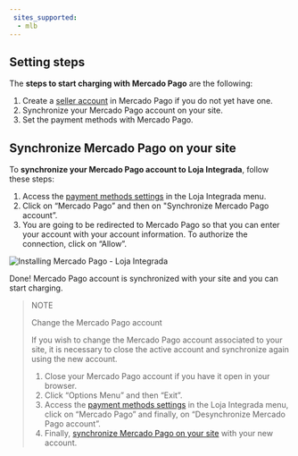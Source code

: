 ```yaml
---
 sites_supported:
  - mlb
---
```


## Setting steps

The **steps to start charging with Mercado Pago** are the following:

1. Create a [seller account](https://www.mercadopago.com.br/activities) in Mercado Pago if you do not yet have one.
2. Synchronize your Mercado Pago account on your site.
3. Set the payment methods with Mercado Pago.

## Synchronize Mercado Pago on your site

To **synchronize your Mercado Pago account to Loja Integrada**, follow these steps:

1. Access the [payment methods settings](https://app.lojaintegrada.com.br/painel/configuracao/pagamento/listar) in the Loja Integrada menu.
2. Click on “Mercado Pago” and then on "Synchronize Mercado Pago account”.
3. You are going to be redirected to Mercado Pago so that you can enter your account with your account information. To authorize the connection, click on “Allow”.

![Installing Mercado Pago - Loja Integrada](lojaintegrada/lojaintegrada-connect-1.gif)

Done! Mercado Pago account is synchronized with your site and you can start charging.

> NOTE
>
> Change the Mercado Pago account
>
> If you wish to change the Mercado Pago account associated to your site, it is necessary to close the active account and synchronize again using the new account.
> 1. Close your Mercado Pago account if you have it open in your browser.
> 2. Click “Options Menu” and then “Exit”.
> 3. Access the [payment methods settings](https://app.lojaintegrada.com.br/painel/configuracao/pagamento/listar) in the Loja Integrada menu, click on “Mercado Pago” and finally, on “Desynchronize Mercado Pago account”.
> 4. Finally, [synchronize Mercado Pago on your site](#bookmark_synchronize_mercado_pago_on_your_site) with your new account.